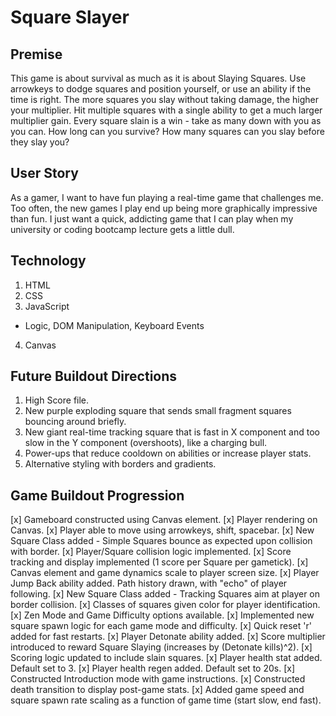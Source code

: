 # Square Slayer

## Premise
This game is about survival as much as it is about Slaying Squares. Use arrowkeys to dodge squares and position yourself, or use an ability if the time is right. The more squares you slay without taking damage, the higher your multiplier. Hit multiple squares with a single ability to get a much larger multiplier gain. Every square slain is a win - take as many down with you as you can. How long can you survive? How many squares can you slay before they slay you?

## User Story   
As a gamer, I want to have fun playing a real-time game that challenges me. Too often, the new games I play end up being more graphically impressive than fun. I just want a quick, addicting game that I can play when my university or coding bootcamp lecture gets a little dull.

## Technology
1. HTML
2. CSS
3. JavaScript
*   Logic, DOM Manipulation, Keyboard Events
4. Canvas

## Future Buildout Directions
1. High Score file.
2. New purple exploding square that sends small fragment squares bouncing around briefly.
3. New giant real-time tracking square that is fast in X component and too slow in the Y component (overshoots), like a charging bull.
4. Power-ups that reduce cooldown on abilities or increase player stats.
5. Alternative styling with borders and gradients.

## Game Buildout Progression
[x] Gameboard constructed using Canvas element.
[x] Player rendering on Canvas.
[x] Player able to move using arrowkeys, shift, spacebar.
[x] New Square Class added - Simple Squares bounce as expected upon collision with border.
[x] Player/Square collision logic implemented.
[x] Score tracking and display implemented (1 score per Square per gametick).
[x] Canvas element and game dynamics scale to player screen size.
[x] Player Jump Back ability added. Path history drawn, with "echo" of player following.
[x] New Square Class added - Tracking Squares aim at player on border collision.
[x] Classes of squares given color for player identification.
[x] Zen Mode and Game Difficulty options available.
[x] Implemented new square spawn logic for each game mode and difficulty.
[x] Quick reset 'r' added for fast restarts.
[x] Player Detonate ability added.
[x] Score multiplier introduced to reward Square Slaying (increases by (Detonate kills)^2).
[x] Scoring logic updated to include slain squares.
[x] Player health stat added. Default set to 3.
[x] Player health regen added. Default set to 20s.
[x] Constructed Introduction mode with game instructions.
[x] Constructed death transition to display post-game stats.
[x] Added game speed and square spawn rate scaling as a function of game time (start slow, end fast).
